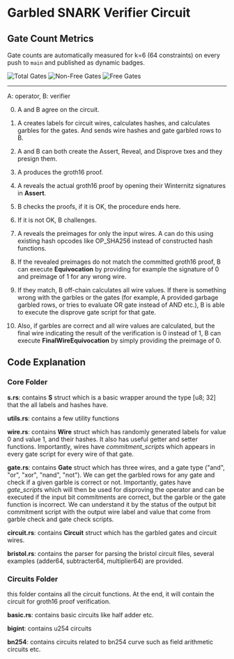 # Garbled SNARK Verifier Circuit

## Gate Count Metrics

Gate counts are automatically measured for k=6 (64 constraints) on every push to `main` and published as dynamic badges.

![Total Gates](https://img.shields.io/endpoint?url=https://raw.githubusercontent.com/cyphersnake/garbled-snark-verifier/gh-badges/badge_data/total.json)
![Non-Free Gates](https://img.shields.io/endpoint?url=https://raw.githubusercontent.com/cyphersnake/garbled-snark-verifier/gh-badges/badge_data/nonfree.json)
![Free Gates](https://img.shields.io/endpoint?url=https://raw.githubusercontent.com/cyphersnake/garbled-snark-verifier/gh-badges/badge_data/free.json)

---

A: operator, B: verifier

0. A and B agree on the circuit.

1. A creates labels for circuit wires, calculates hashes, and calculates garbles for the gates. And sends wire hashes and gate garbled rows to B.

2. A and B can both create the Assert, Reveal, and Disprove txes and they presign them.

3. A produces the groth16 proof.

4. A reveals the actual groth16 proof by opening their Winternitz signatures in **Assert**.

5. B checks the proofs, if it is OK, the procedure ends here.

6. If it is not OK, B challenges.

7. A reveals the preimages for only the input wires. A can do this using existing hash opcodes like OP_SHA256 instead of constructed hash functions.

8. If the revealed preimages do not match the committed groth16 proof, B can execute **Equivocation** by providing for example the signature of 0 and preimage of 1 for any wrong wire.

9. If they match, B off-chain calculates all wire values. If there is something wrong with the garbles or the gates (for example, A provided garbage garbled rows, or tries to evaluate OR gate instead of AND etc.), B is able to execute the disprove gate script for that gate.

10. Also, if garbles are correct and all wire values are calculated, but the final wire indicating the result of the verification is 0 instead of 1, B can execute **FinalWireEquivocation** by simply providing the preimage of 0.

## Code Explanation

### Core Folder

**s.rs**: contains **S** struct which is a basic wrapper around the type [u8; 32] that the all labels and hashes have.

**utils.rs**: contains a few utility functions

**wire.rs**: contains **Wire** struct which has randomly generated labels for value 0 and value 1, and their hashes. It also has useful getter and setter functions. Importantly, wires have *commitment_script*s which appears in every gate script for every wire of that gate.

**gate.rs**: contains **Gate** struct which has three wires, and a gate type ("and", "or", "xor", "nand", "not"). We can get the garbled rows for any gate and check if a given garble is correct or not. Importantly, gates have *gate_script*s which will then be used for disproving the operator and can be executed if the input bit commitments are correct, but the garble or the gate function is incorrect. We can understand it by the status of the output bit commitment script with the output wire label and value that come from garble check and gate check scripts.

**circuit.rs**: contains **Circuit** struct which has the garbled gates and circuit wires.

**bristol.rs**: contains the parser for parsing the bristol circuit files, several examples (adder64, subtracter64, multiplier64) are provided.

### Circuits Folder

this folder contains all the circuit functions. At the end, it will contain the circuit for groth16 proof verification.

**basic.rs**: contains basic circuits like half adder etc.

**bigint**: contains u254 circuits

**bn254**: contains circuits related to bn254 curve such as field arithmetic circuits etc.
